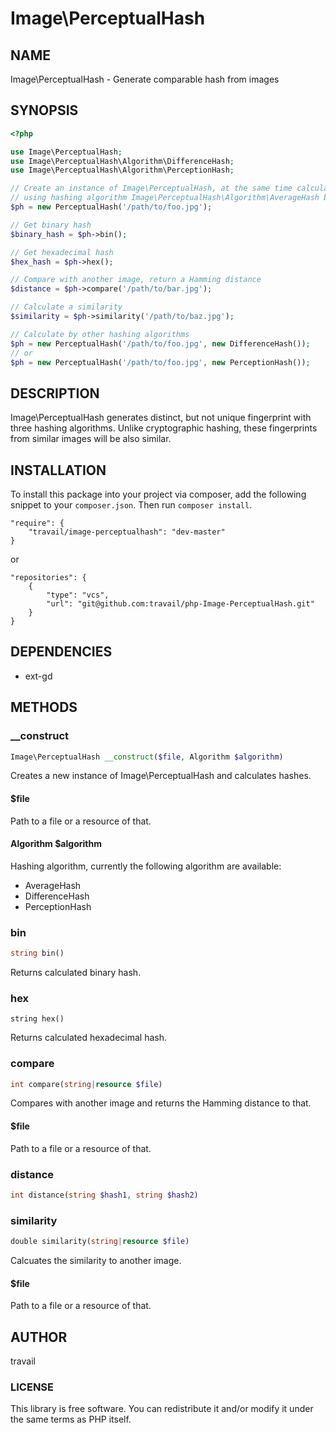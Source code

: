Image\PerceptualHash
========

## NAME

Image\PerceptualHash - Generate comparable hash from images

## SYNOPSIS

```php
<?php

use Image\PerceptualHash;
use Image\PerceptualHash\Algorithm\DifferenceHash;
use Image\PerceptualHash\Algorithm\PerceptionHash;

// Create an instance of Image\PerceptualHash, at the same time calculate hashes
// using hashing algorithm Image\PerceptualHash\Algorithm\AverageHash by default
$ph = new PerceptualHash('/path/to/foo.jpg');

// Get binary hash
$binary_hash = $ph->bin();

// Get hexadecimal hash
$hex_hash = $ph->hex();

// Compare with another image, return a Hamming distance
$distance = $ph->compare('/path/to/bar.jpg');

// Calculate a similarity
$similarity = $ph->similarity('/path/to/baz.jpg');

// Calculate by other hashing algorithms
$ph = new PerceptualHash('/path/to/foo.jpg', new DifferenceHash());
// or
$ph = new PerceptualHash('/path/to/foo.jpg', new PerceptionHash());
```

## DESCRIPTION

Image\PerceptualHash generates distinct, but not unique fingerprint with three hashing algorithms. Unlike cryptographic hashing, these fingerprints from similar images will be also similar.

## INSTALLATION

To install this package into your project via composer, add the following snippet to your `composer.json`. Then run `composer install`.

```
"require": {
    "travail/image-perceptualhash": "dev-master"
}
```

or

```
"repositories": {
    {
        "type": "vcs",
        "url": "git@github.com:travail/php-Image-PerceptualHash.git"
    }
}
```

## DEPENDENCIES

* ext-gd

## METHODS

### __construct

```php
Image\PerceptualHash __construct($file, Algorithm $algorithm)
```

Creates a new instance of Image\PerceptualHash and calculates hashes.

#### $file

Path to a file or a resource of that.

#### Algorithm $algorithm

Hashing algorithm, currently the following algorithm are available:

* AverageHash
* DifferenceHash
* PerceptionHash

### bin

```php
string bin()
```

Returns calculated binary hash.

### hex

```
string hex()
```

Returns calculated hexadecimal hash.

### compare

```php
int compare(string|resource $file)
```

Compares with another image and returns the Hamming distance to that.

#### $file

Path to a file or a resource of that.

### distance

```php
int distance(string $hash1, string $hash2)
```

### similarity

```php
double similarity(string|resource $file)
```

Calcuates the similarity to another image.

#### $file

Path to a file or a resource of that.

## AUTHOR

travail

### LICENSE

This library is free software. You can redistribute it and/or modify it under the same terms as PHP itself.
